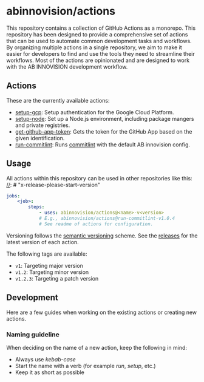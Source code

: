 # abinnovision/actions

This repository contains a collection of GitHub Actions as a monorepo. This repository has been designed to provide a
comprehensive set of actions that can be used to automate common development tasks and workflows. By organizing multiple
actions in a single repository, we aim to make it easier for developers to find and use the tools they need to
streamline their workflows.
Most of the actions are opinionated and are designed to work with the AB INNOVISION development workflow.

## Actions

These are the currently available actions:

- [setup-gcp](./actions/setup-gcp): Setup authentication for the Google Cloud Platform.
- [setup-node](./actions/setup-node): Set up a Node.js environment, including package mangers and private registries.
- [get-github-app-token](./actions/get-github-app-token): Gets the token for the GitHub App based on the given
  identification.
- [run-commitlint](./actions/run-commitlint): Runs [commitlint](https://commitlint.js.org/) with the default AB
  innovision config.

## Usage

All actions within this repository can be used in other repositories like this:
[//]: # "x-release-please-start-version"

```yaml
jobs:
	<job>:
		steps:
			- uses: abinnovision/actions@<name>-v<version>
			# E.g., abinnovision/actions@run-commitlint-v1.0.4
			# See readme of actions for configuration.
```

[//]: # "x-release-please-end"

Versioning follows the [semantic versioning](https://semver.org/) scheme. See
the [releases](https://github.com/abinnovision/actions/releases) for the latest version of each action.

The following tags are available:

- `v1`: Targeting major version
- `v1.2`: Targeting minor version
- `v1.2.3`: Targeting a patch version

## Development

Here are a few guides when working on the existing actions or creating new actions.

### Naming guideline

When deciding on the name of a new action, keep the following in mind:

- Always use _kebab-case_
- Start the name with a verb (for example _run_, _setup_, etc.)
- Keep it as short as possible
